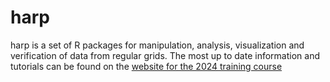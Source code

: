# harp

harp is a set of R packages for manipulation, analysis, visualization and verification of data from regular grids. The most up to date 
information and tutorials can be found on the [website for the 2024 training course](https://harphub.github.io/harp_training_2024/)
